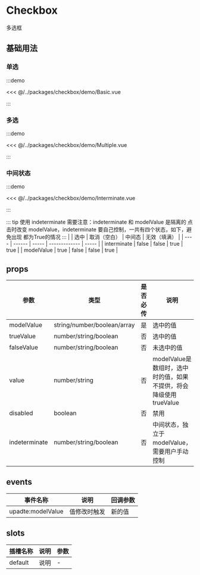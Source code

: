 # Checkbox

多选框

## 基础用法

### 单选

:::demo

<<< @/../packages/checkbox/demo/Basic.vue

:::

### 多选

:::demo

<<< @/../packages/checkbox/demo/Multiple.vue

:::

### 中间状态

:::demo

<<< @/../packages/checkbox/demo/Interminate.vue

:::

::: tip
使用 indeterminate 需要注意：indeterminate 和 modelValue 是隔离的
点击时改变 modelValue，indeterminate 要自己控制，一共有四个状态，如下，避免出现 都为True的情况
:::
|  |  选中   | 取消（空白） |   中间态       | 无效（填满） |
| ---- | ------ | ----- | ------------- | ----- |
| interminate | false | false | true | true |
| modelValue | true | false | false | true |

## props

| 参数 |  类型   | 是否必传 |   说明       | 默认值 |
| ---- | ------ | ----- | ------------- | ----- |
| modelValue | string/number/boolean/array | 是 | 选中的值 | - |
| trueValue | number/string/boolean | 否 | 选中的值 | true |
| falseValue | number/string/boolean | 否 | 未选中的值 | false |
| value | number/string | 否 | modelValue是数组时，选中时的值，如果不提供，将会降级使用trueValue | undefined |
| disabled | boolean | 否 | 禁用 | - |
| indeterminate | number/string/boolean | 否 | 中间状态，独立于modelValue，需要用户手动控制 | - |

## events

| 事件名称 |  说明   | 回调参数 |
| ---- | ------ | ----- |
| upadte:modelValue | 值修改时触发 | 新的值 |

## slots

| 插槽名称 |  说明   | 参数 |
| ---- | ------ | ----- |
| default | 说明 | - |
